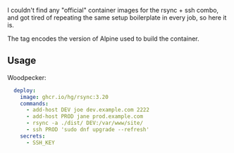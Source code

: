 I couldn't find any "official" container images for the rsync + ssh combo, and
got tired of repeating the same setup boilerplate in every job, so here it is.

The tag encodes the version of Alpine used to build the container.

## Usage

Woodpecker:

```yaml
  deploy:
    image: ghcr.io/hg/rsync:3.20
    commands:
      - add-host DEV joe dev.example.com 2222
      - add-host PROD jane prod.example.com
      - rsync -a ./dist/ DEV:/var/www/site/
      - ssh PROD 'sudo dnf upgrade --refresh'
    secrets:
      - SSH_KEY
```
